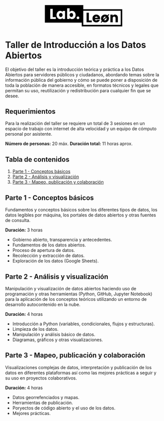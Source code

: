 <p align="center">
<img src="img/lableon.png" width="250" alt="Codeando México">
</p>
<!-- __ -->

# Taller de Introducción a los Datos Abiertos

El objetivo del taller es la introducción teórica y práctica a los Datos Abiertos para servidores públicos y ciudadanos, abordando temas sobre la información pública del gobierno y cómo se puede poner a disposición de toda la población de manera accesible, en formatos técnicos y legales que permitan su uso, reutilización y redistribución para cualquier fin que se desee.

## Requerimientos

Para la realización del taller se requiere un total de 3 sesiones en un espacio de trabajo con internet de alta velocidad y un equipo de cómputo personal por asistente.

**Número de personas:** 20 máx.
**Duración total:** 11 horas aprox.

## Tabla de contenidos

1. [Parte 1 - Conceptos básicos](#parte-1---conceptos-básicos)
2. [Parte 2 - Análisis y visualización](#parte-2---análisis-y-visualización)
3. [Parte 3 - Mapeo, publicación y colaboración](#parte-3---mapeo,-publicación-y-colaboración)

## Parte 1 - Conceptos básicos

Fundamentos y conceptos básicos sobre los diferentes tipos de datos, los datos legibles por máquina, los portales de datos abiertos y otras fuentes de consulta.

**Duración:** 3 horas

- Gobierno abierto, transparencia y antecedentes.
- Fundamentos de los datos abiertos.
- Proceso de apertura de datos.
- Recolección y extracción de datos.
- Exploración de los datos (Google Sheets).

## Parte 2 - Análisis y visualización

Manipulación y visualización de datos abiertos haciendo uso de programación y otras herramientas (Python, GitHub, Jupyter Notebook) para la aplicación de los conceptos teóricos utilizando un entorno de desarrollo autocontenido en la nube.

**Duración:** 4 horas

- Introducción a Python (variables, condicionales, flujos y estructuras).
- Limpieza de los datos.
- Manipulación y análisis básico de datos.
- Diagramas, gráficos y otras visualizaciones.

## Parte 3 - Mapeo, publicación y colaboración

Visualizaciones complejas de datos, interpretación y publicación de los datos en diferentes plataformas así como las mejores prácticas a seguir y su uso en proyectos colaborativos.

**Duración:** 4 horas

- Datos georrefenciados y mapas.
- Herramientas de publicación.
- Poryectos de código abierto y el uso de los datos.
- Mejores prácticas.
